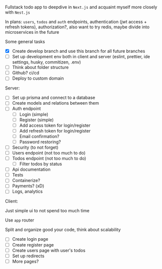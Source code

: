 Fullstack todo app to deepdive in `Next.js` and acquaint myself more closely with `Nest.js`

In plans: `users`, `todos` and `auth` endpoints, authentication (jwt access + refresh tokens), authorization?, also want to try redis, maybe divide into microservices in the future

Some general tasks 
- [x] Create develop branch and use this branch for all future branches
- [ ] Set up development env both in client and server (eslint, prettier, ide settings, husky, commitizen, .env)
- [ ] Think about folder structure
- [ ] Github? ci/cd
- [ ] Deploy to custom domain
      
Server: 
  - [ ] Set up prisma and connect to a database
  - [ ] Create models and relations between them
  - [ ] Auth endpoint
    - [ ] Login (simple)
    - [ ] Register (simple)
    - [ ] Add access token for login/register
    - [ ] Add refresh token for login/register
    - [ ] Email confirmation?
    - [ ] Password restoring?
  - [ ] Security (to not forget)
  - [ ] Users endpoint (not too much to do)
  - [ ] Todos endpoint (not too much to do)
      - [ ] Filter todos by status
  - [ ] Api documentation
  - [ ] Tests
  - [ ] Containerize?
  - [ ] Payments? (xD)
  - [ ] Logs, analytics
     
Client:

Just simple ui to not spend too much time

Use `app` router

Split and organize good your code, think about scalability

- [ ] Create login page
- [ ] Create register page
- [ ] Create users page with user's todos
- [ ] Set up redirects
- [ ] More pages? 
